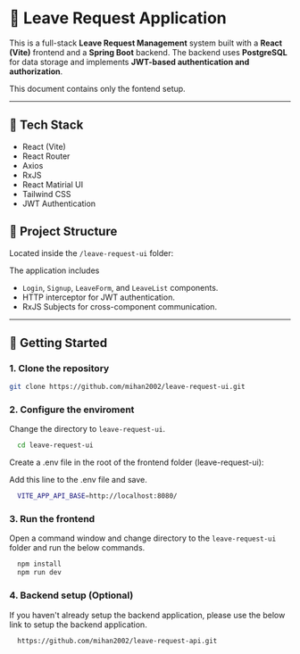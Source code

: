 # 📝 Leave Request Application

This is a full-stack **Leave Request Management** system built with a **React (Vite)** frontend and a **Spring Boot** backend. The backend uses **PostgreSQL** for data storage and implements **JWT-based authentication and authorization**.

This document contains only the fontend setup.

---

## 🔧 Tech Stack

- React (Vite)
- React Router
- Axios
- RxJS
- React Matirial UI
- Tailwind CSS
- JWT Authentication

## 📁 Project Structure

Located inside the `/leave-request-ui` folder:

The application includes

- `Login`, `Signup`, `LeaveForm`, and `LeaveList` components.
- HTTP interceptor for JWT authentication.
- RxJS Subjects for cross-component communication.

---

## 🚀 Getting Started

### 1. Clone the repository

```bash
git clone https://github.com/mihan2002/leave-request-ui.git
```

### 2. Configure the enviroment

Change the directory to `leave-request-ui`.

```bash
  cd leave-request-ui
```

Create a .env file in the root of the frontend folder (leave-request-ui):

Add this line to the .env file and save.

```bash
  VITE_APP_API_BASE=http://localhost:8080/
```

### 3. Run the frontend

Open a command window and change directory to the `leave-request-ui` folder and run the below commands.

```bash
  npm install
  npm run dev
```

### 4. Backend setup (Optional)
 If you haven't already setup the backend application, please use the below link to setup the backend application.
```bash
  https://github.com/mihan2002/leave-request-api.git
```
